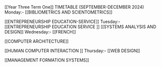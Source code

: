 
[[Year Three Term One]]
TIMETABLE (SEPTEMBER-DECEMBER 2024)
		Monday:- 
[[BIBLIOMETRICS AND SCIENTOMETRICS]]

[[ENTREPRENEURSHIP EDUCATION-SERVICE]]
		Tuesday:-
[[ENTREPRENEURSHIP EDUCATION SERVICE
]]
[[SYSTEMS ANALYSIS AND DESIGN]]
		Wednesday:- 
[[FRENCH]]

[[COMPUTER ARCHITECTURE]]

[[HUMAN COMPUTER INTERACTION ]]
		Thursday:- 
[[WEB DESIGN]]

[[MANAGEMENT FORMATION SYSTEMS]]

